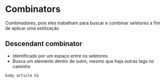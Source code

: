 # Combinators

Combinadores, pois eles trabalham para buscar e combinar seletores a fim de aplicar uma estilização

## Descendant combinator

* Identificado por um espaço entre os seletores
* Busca um elemento dentro de outro, mesmo que haja outras tags no caminho

```css
body article h2
```